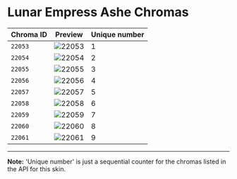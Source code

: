# Lunar Empress Ashe Chromas

| Chroma ID | Preview | Unique number |
|---|---|---|
| `22053` | ![22053](https://raw.communitydragon.org/latest/plugins/rcp-be-lol-game-data/global/default/v1/champion-chroma-images/22/22053.png) | 1 |
| `22054` | ![22054](https://raw.communitydragon.org/latest/plugins/rcp-be-lol-game-data/global/default/v1/champion-chroma-images/22/22054.png) | 2 |
| `22055` | ![22055](https://raw.communitydragon.org/latest/plugins/rcp-be-lol-game-data/global/default/v1/champion-chroma-images/22/22055.png) | 3 |
| `22056` | ![22056](https://raw.communitydragon.org/latest/plugins/rcp-be-lol-game-data/global/default/v1/champion-chroma-images/22/22056.png) | 4 |
| `22057` | ![22057](https://raw.communitydragon.org/latest/plugins/rcp-be-lol-game-data/global/default/v1/champion-chroma-images/22/22057.png) | 5 |
| `22058` | ![22058](https://raw.communitydragon.org/latest/plugins/rcp-be-lol-game-data/global/default/v1/champion-chroma-images/22/22058.png) | 6 |
| `22059` | ![22059](https://raw.communitydragon.org/latest/plugins/rcp-be-lol-game-data/global/default/v1/champion-chroma-images/22/22059.png) | 7 |
| `22060` | ![22060](https://raw.communitydragon.org/latest/plugins/rcp-be-lol-game-data/global/default/v1/champion-chroma-images/22/22060.png) | 8 |
| `22061` | ![22061](https://raw.communitydragon.org/latest/plugins/rcp-be-lol-game-data/global/default/v1/champion-chroma-images/22/22061.png) | 9 |

---

**Note:** 'Unique number' is just a sequential counter for the chromas listed in the API for this skin.